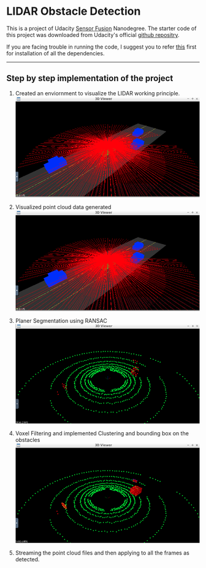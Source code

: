 # LIDAR Obstacle Detection
This is a project of Udacity [Sensor Fusion](https://www.udacity.com/course/sensor-fusion-engineer-nanodegree--nd313) Nanodegree.
The starter code of this project was downloaded from Udacity's official [github repositry](https://github.com/udacity/SFND_Lidar_Obstacle_Detection). 

If you are facing trouble in running the code, I suggest you to refer [this](https://github.com/udacity/SFND_Lidar_Obstacle_Detection/blob/master/README.md) first for installation of all the dependencies.

---
## Step by step implementation of the project
1. Created an enviornment to visualize the LIDAR working principle.
![image](MarkdownFiles/Ray_Visualization_8Rays.png)

2. Visualized point cloud data generated
![image1](MarkdownFiles/Ray_Visualization_8Rays.png)

3. Planer Segmentation using RANSAC
![image2](MarkdownFiles/Plane_Segmentation.png)

4. Voxel Filtering and implemented Clustering and bounding box on the obstacles
![image3](MarkdownFiles/BoundingBox.png)

5. Streaming the point cloud files and then applying to all the frames as detected.
